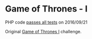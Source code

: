 Game of Thrones - I
===================

PHP code [passes all tests](https://www.hackerrank.com/challenges/game-of-thrones) on 2016/09/21

Original [Game of Thrones I](https://www.hackerrank.com/challenges/game-of-thrones) challenge.

